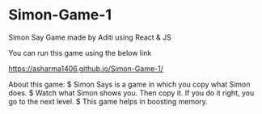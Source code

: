 # Simon-Game-1
Simon Say Game made by Aditi using React & JS

You can run this game using the below link

https://asharma1406.github.io/Simon-Game-1/

About this game:
$ Simon Says is a game in which you copy what Simon does.
$ Watch what Simon shows you. Then copy it. If you do it right, you go to the next level.
$ This game helps in boosting memory.


